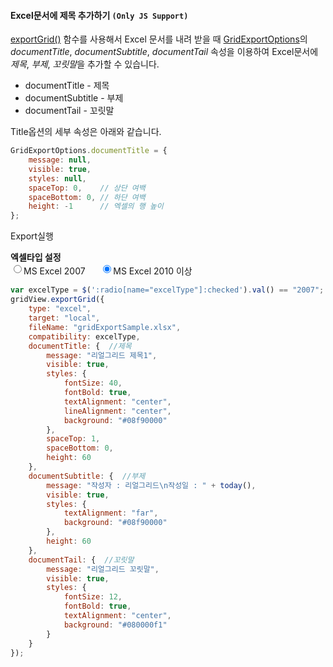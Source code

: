 ####  Excel문서에 제목 추가하기 `(Only JS Support)`

[exportGrid()](http://help.realgrid.com/api/GridBase/exportGrid/) 함수를 사용해서 Excel 문서를 내려 받을 때
[GridExportOptions](http://help.realgrid.com/api/types/GridExportOptions/)의 *documentTitle*, *documentSubtitle*, *documentTail* 속성을 이용하여 Excel문서에 *제목*, *부제*, *꼬릿말*을 추가할 수 있습니다.

* documentTitle - 제목
* documentSubtitle - 부제
* documentTail - 꼬릿말

Title옵션의 세부 속성은 아래와 같습니다.

```js
GridExportOptions.documentTitle = {
    message: null,
    visible: true,
    styles: null,
    spaceTop: 0,    // 상단 여백
    spaceBottom: 0, // 하단 여백
    height: -1      // 엑셀의 행 높이
};
```

<a class="btn primary small round lowercase" id="btnExportGrid">Export실행</a>

**엑셀타입 설정**  
<input type="radio" name="excelType" value="2007"><label style="vertical-align: middle">MS Excel 2007 </label>&nbsp;&nbsp;&nbsp;&nbsp;
<input type="radio" name="excelType" value="2010" checked="checked"><label style="vertical-align: middle">MS Excel 2010 이상</label>

```js
var excelType = $(':radio[name="excelType"]:checked').val() == "2007";
gridView.exportGrid({
    type: "excel",
    target: "local",
    fileName: "gridExportSample.xlsx",
    compatibility: excelType,
    documentTitle: {  //제목
        message: "리얼그리드 제목1",
        visible: true,
        styles: {
            fontSize: 40,
            fontBold: true,
            textAlignment: "center",
            lineAlignment: "center",
            background: "#08f90000"
        },
        spaceTop: 1,
        spaceBottom: 0,
        height: 60
    },
    documentSubtitle: {  //부제
        message: "작성자 : 리얼그리드\n작성일 : " + today(),
        visible: true,
        styles: {
            textAlignment: "far",
            background: "#08f90000"
        },
        height: 60
    },
    documentTail: {  //꼬릿말
        message: "리얼그리드 꼬릿말",
        visible: true,
        styles: {
            fontSize: 12,
            fontBold: true,
            textAlignment: "center",
            background: "#080000f1"
        }
    }
});
```


<script>
$('#btnExportGrid').click(function() {
	var excelType = $(':radio[name="excelType"]:checked').val() == "2007";
    gridView.exportGrid({
        type: "excel",
        target: "local",
        fileName: "gridExportSample.xlsx",
        compatibility: excelType,
        documentTitle: {
            message: "리얼그리드 제목1",
            visible: true,
            styles: {
                fontSize: 40,
                fontBold: true,
                textAlignment: "center",
                lineAlignment: "center",
                background: "#08f90000"
            },
            spaceTop: 1,
            spaceBottom: 0,
            height: 60
        },
        documentSubtitle: {
            message: "작성자 : 리얼그리드\n작성일 : " + today(),
            visible: true,
            styles: {
                textAlignment: "far",
                background: "#08f90000"
            },
            height: 60
        },
        documentTail: {
            message: "리얼그리드 꼬릿말",
            visible: true,
            styles: {
                fontSize: 12,
                fontBold: true,
                textAlignment: "center",
                background: "#080000f1"
            }
        }
    });
});

function today() {
 
    var date = new Date();
 
    var year = date.getFullYear();
    var month = date.getMonth() + 1; // 0부터 시작하므로 1더함 더함
    var day = date.getDate();
 
    if (("" + month).length == 1) { month = "0" + month; }
    if (("" + day).length == 1) { day = "0" + day; }
 
    return (year + "-" + month + "-" + day);
 
}
</script>